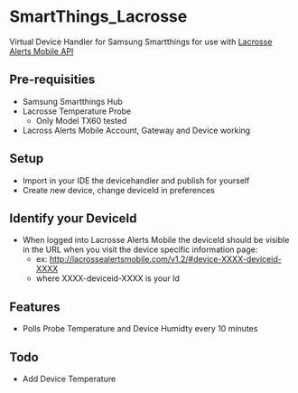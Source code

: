 # SmartThings_Lacrosse

Virtual Device Handler for Samsung Smartthings for use with [Lacrosse Alerts Mobile API](http://lacrossealertsmobile.com/)

## Pre-requisities

* Samsung Smartthings Hub
* Lacrosse Temperature Probe
  * Only Model TX60 tested
* Lacross Alerts Mobile Account, Gateway and Device working

## Setup

* Import in your IDE the devicehandler and publish for yourself
* Create new device, change deviceId in preferences

## Identify your DeviceId

* When logged into Lacrosse Alerts Mobile the deviceId should be visible in the URL when you visit the device specific information page:
  * ex: http://lacrossealertsmobile.com/v1.2/#device-XXXX-deviceid-XXXX
  * where XXXX-deviceid-XXXX is your Id

## Features

* Polls Probe Temperature and Device Humidty every 10 minutes

## Todo

* Add Device Temperature
